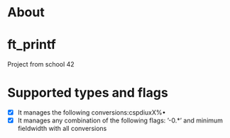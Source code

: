 
# About
# ft_printf
Project from school 42
# Supported types and flags
- [x] It manages the following conversions:cspdiuxX%•
- [x] It manages any combination of the following flags: ’-0.*’ and minimum fieldwidth with all conversions

